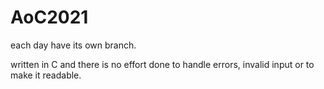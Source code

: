 # AoC2021

each day have its own branch.

written in C and there is no effort done to handle errors, invalid input
or to make it readable.